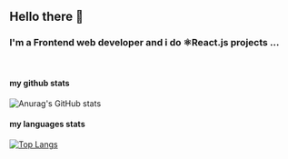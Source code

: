 ## Hello there 👋

### I'm a Frontend web developer and i do ⚛️React.js projects ...

<br/>

#### my github stats
![Anurag's GitHub stats](https://github-readme-stats.vercel.app/api?username=MahdiFayyaziMoghaddam&show_icons=true&theme=dracula)

#### my languages stats
[![Top Langs](https://github-readme-stats.vercel.app/api/top-langs/?username=MahdiFayyaziMoghaddam&layout=pie&theme=dracula)](https://github.com/anuraghazra/github-readme-stats)
